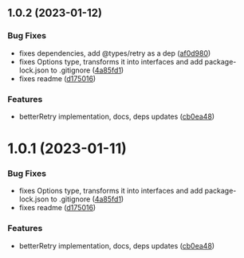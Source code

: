 ## 1.0.2 (2023-01-12)


### Bug Fixes

* fixes dependencies, add @types/retry as a dep ([af0d980](https://github.com/tcortega/better-retry/commit/af0d98075cd75ac5f55c50855e72022925c38db3))
* fixes Options type, transforms it into interfaces and add package-lock.json to .gitignore ([4a85fd1](https://github.com/tcortega/better-retry/commit/4a85fd1e3072a896d3dcf0266565a83e42b203b0))
* fixes readme ([d175016](https://github.com/tcortega/better-retry/commit/d1750169f34f00517eeec790204739023faabfda))


### Features

* betterRetry implementation, docs, deps updates ([cb0ea48](https://github.com/tcortega/better-retry/commit/cb0ea4808ede7387a914422ba92f7efb15530bb5))



# 1.0.1 (2023-01-11)


### Bug Fixes

* fixes Options type, transforms it into interfaces and add package-lock.json to .gitignore ([4a85fd1](https://github.com/tcortega/better-retry/commit/4a85fd1e3072a896d3dcf0266565a83e42b203b0))
* fixes readme ([d175016](https://github.com/tcortega/better-retry/commit/d1750169f34f00517eeec790204739023faabfda))


### Features

* betterRetry implementation, docs, deps updates ([cb0ea48](https://github.com/tcortega/better-retry/commit/cb0ea4808ede7387a914422ba92f7efb15530bb5))




